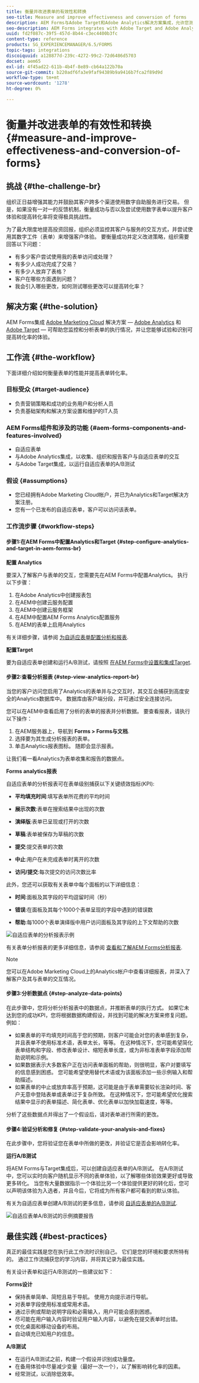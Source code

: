 ```yaml
---
title: 衡量并改进表单的有效性和转换
seo-title: Measure and improve effectiveness and conversion of forms
description: AEM Forms与Adobe Target和Adobe Analytics解决方案集成，允许您测量和提高表单的性能和转化率。
seo-description: AEM Forms integrates with Adobe Target and Adobe Analytics solutions that allows you to measure and improve the performance and conversion rate of your forms.
uuid: fd2f087c-39f5-457d-8b44-c3ec4400b3fc
content-type: reference
products: SG_EXPERIENCEMANAGER/6.5/FORMS
topic-tags: integrations
discoiquuid: a128877d-239c-4272-99c2-72d6486d5703
docset: aem65
exl-id: 4f45ad22-611b-4b4f-8e89-cb64a122b70a
source-git-commit: b220adf6fa3e9faf94389b9a9416b7fca2f89d9d
workflow-type: tm+mt
source-wordcount: '1278'
ht-degree: 0%

---
```


# 衡量并改进表单的有效性和转换{#measure-and-improve-effectiveness-and-conversion-of-forms}

## 挑战 {#the-challenge-br}

组织正日益增强其能力并鼓励其客户跨多个渠道使用数字自助服务进行交易。 但是，如果没有一对一的反馈机制，衡量成功与否以及尝试使用数字表单以提升客户体验和提高转化率将变得极具挑战性。

为了最大限度地提高投资回报，组织必须监控其客户与服务的交互方式，并尝试使用其数字工件（表单）来增强客户体验。 要衡量成功并定义改进策略，组织需要回答以下问题：

* 有多少客户尝试使用我的表单访问或处理？
* 有多少人成功完成了交易？
* 有多少人放弃了表格？
* 客户在哪些方面遇到问题？
* 我会引入哪些更改，如何测试哪些更改可以提高转化率？

## 解决方案 {#the-solution}

AEM Forms集成 [Adobe Marketing Cloud](https://www.adobe.com/marketing-cloud.html) 解决方案 —  [Adobe Analytics](https://www.adobe.com/marketing-cloud/web-analytics.html) 和 [Adobe Target](https://www.adobe.com/marketing-cloud/testing-targeting.html)  — 可帮助您监控和分析表单的执行情况，并让您能够试验和识别可提高转化率的体验。

## 工作流 {#the-workflow}

下面详细介绍如何衡量表单的性能并提高表单转化率。

### 目标受众 {#target-audience}

* 负责营销策略和成功的业务用户和分析人员
* 负责基础架构和解决方案设置和维护的IT人员

### AEM Forms组件和涉及的功能 {#aem-forms-components-and-features-involved}

* 自适应表单
* 与Adobe Analytics集成，以收集、组织和报告客户与自适应表单的交互
* 与Adobe Target集成，以运行自适应表单的A/B测试

### 假设 {#assumptions}

* 您已经拥有Adobe Marketing Cloud帐户，并已为Analytics和Target解决方案注册。
* 您有一个已发布的自适应表单，客户可以访问该表单。

### 工作流步骤 {#workflow-steps}

#### 步骤1:在AEM Forms中配置Analytics和Target  {#step-configure-analytics-and-target-in-aem-forms-br}

**配置 Analytics**

要深入了解客户与表单的交互，您需要先在AEM Forms中配置Analytics。 执行以下步骤：

1. 在Adobe Analytics中创建报表包
1. 在AEM中创建云服务配置
1. 在AEM中创建云服务框架
1. 在AEM中配置AEM Forms Analytics配置服务
1. 在AEM的表单上启用Analytics

有关详细步骤，请参阅 [为自适应表单配置分析和报表](../../forms/using/configure-analytics-forms-documents.md).

**配置Target**

要为自适应表单创建和运行A/B测试，请按照 [在AEM Forms中设置和集成Target](../../forms/using/ab-testing-adaptive-forms.md#p-set-up-and-integrate-target-in-aem-forms-p).

#### 步骤2:查看分析报表 {#step-view-analytics-report-br}

当您的客户访问您启用了Analytics的表单并与之交互时，其交互会捕获到高度安全的Analytics数据库中。 数据库由客户端分段，并可通过安全连接访问。

您可以在AEM中查看启用了分析的表单的报表并分析数据。 要查看报表，请执行以下操作：

1. 在AEM服务器上，导航到 **Forms > Forms与文档**.
1. 选择要为其生成分析报表的表单。
1. 单击Analytics报表图标。 随即会显示报表。

让我们看一看Analytics为表单收集和报告的数据点。

**Forms analytics报表**

自适应表单的分析报表可在表单级别捕获以下关键绩效指标(KPI):

* **平均填充时间**:填写表单所花费的平均时间
* **展示次数**:表单在搜索结果中出现的次数

* **演绎版**:表单已呈现或打开的次数
* **草稿**:表单被保存为草稿的次数

* **提交**:提交表单的次数
* **中止**:用户在未完成表单时离开的次数
* **访问/提交**:每次提交的访问次数比率

此外，您还可以获取有关表单中每个面板的以下详细信息：

* **时间**:面板及其字段的平均逗留时间（秒）

* **错误**:在面板及其每个1000个表单呈现的字段中遇到的错误数

* **帮助**:每1000个表单演绎版中用户访问面板及其字段的上下文帮助的次数

![自适应表单的分析报表示例](assets/summary-report.png)

有关表单分析报表的更多详细信息，请参阅 [查看和了解AEM Forms分析报表](../../forms/using/view-understand-aem-forms-analytics-reports.md).

>[!NOTE]
>
>您可以在Adobe Marketing Cloud上的Analytics帐户中查看详细报表，并深入了解客户及其与表单的交互情况。

#### 步骤3:分析数据点 {#step-analyze-data-points}

在此步骤中，您将分析分析报表中的数据点，并推断表单的执行方式。 如果它未达到您的成功KPI，您将根据数据构建假设，并找到可能的解决方案来修复问题。 例如：

* 如果表单的平均填充时间高于您的预期，则客户可能会对您的表单感到复杂，并且表单不使用标准术语，表单太长，等等。 在这种情况下，您可能希望简化表单结构和字段、修改表单设计、缩短表单长度，或为非标准表单字段添加帮助说明和示例。
* 如果数据表示大多数客户正在访问表单面板的帮助，则很明显，客户对要填写的信息感到困惑。 您可能希望使用替代术语或为该面板添加一些示例输入和帮助描述。
* 如果表单的中止或放弃率高于预期，这可能是由于表单需要较长渲染时间、客户无意中登陆表单或表单过于复杂所致。 在这种情况下，您可能希望优化搜索结果中显示的表单描述、简化表单、优化表单以加快加载速度，等等。

分析了这些数据点并得出了一个假设后，请对表单进行所需的更改。

#### 步骤4:验证分析和修复 {#step-validate-your-analysis-and-fixes}

在此步骤中，您将验证您在表单中所做的更改，并验证它是否会影响转化率。

**运行A/B测试**

将AEM Forms与Target集成后，可以创建自适应表单的A/B测试。 在A/B测试中，您可以实时向客户随机显示不同的表单体验，以了解哪些体验效果更好或导致更多转化。 当您有大量数据指示一个体验比另一个体验提供更好的转化后，您可以声明该体验为入选者，并且今后，它将成为所有客户都可看到的默认体验。

有关为自适应表单创建A/B测试的更多信息，请参阅 [自适应表单的A/B测试](../../forms/using/ab-testing-adaptive-forms.md).

![自适应表单A/B测试的示例摘要报告](assets/ab-test-report-4.png)

## 最佳实践 {#best-practices}

真正的最佳实践是您在执行此工作流时识别自己。 它们是您的环境和要求所特有的。 通过工作流捕获您的学习内容，并将其记录为最佳实践。

有关设计表单和运行A/B测试的一些建议如下：

**Forms设计**

* 保持表单简单、简短且易于导航。 使用方向提示进行导航。
* 对表单字段使用标准或常用术语。
* 通过示例或帮助说明字段和必需输入，用户可能会感到困惑。
* 尽可能在用户输入内容时验证用户输入内容，以避免在提交表单时出错。
* 优化桌面和移动设备的布局。
* 自动填充已知用户的信息。

**A/B测试**

* 在运行A/B测试之前，构建一个假设并识别成功量度。
* 在备用体验中尽量减少变量（最好一次一个），以了解影响转化率的因素。
* 经常测试，以消除低效率。
